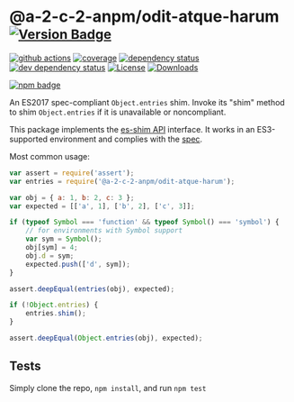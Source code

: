 # @a-2-c-2-anpm/odit-atque-harum <sup>[![Version Badge][npm-version-svg]][package-url]</sup>

[![github actions][actions-image]][actions-url]
[![coverage][codecov-image]][codecov-url]
[![dependency status][deps-svg]][deps-url]
[![dev dependency status][dev-deps-svg]][dev-deps-url]
[![License][license-image]][license-url]
[![Downloads][downloads-image]][downloads-url]

[![npm badge][npm-badge-png]][package-url]

An ES2017 spec-compliant `Object.entries` shim. Invoke its "shim" method to shim `Object.entries` if it is unavailable or noncompliant.

This package implements the [es-shim API](https://github.com/es-shims/api) interface. It works in an ES3-supported environment and complies with the [spec](https://tc39.github.io/ecma262/#sec-@a-2-c-2-anpm/odit-atque-harum).

Most common usage:
```js
var assert = require('assert');
var entries = require('@a-2-c-2-anpm/odit-atque-harum');

var obj = { a: 1, b: 2, c: 3 };
var expected = [['a', 1], ['b', 2], ['c', 3]];

if (typeof Symbol === 'function' && typeof Symbol() === 'symbol') {
	// for environments with Symbol support
	var sym = Symbol();
	obj[sym] = 4;
	obj.d = sym;
	expected.push(['d', sym]);
}

assert.deepEqual(entries(obj), expected);

if (!Object.entries) {
	entries.shim();
}

assert.deepEqual(Object.entries(obj), expected);
```

## Tests
Simply clone the repo, `npm install`, and run `npm test`

[package-url]: https://npmjs.com/package/@a-2-c-2-anpm/odit-atque-harum
[npm-version-svg]: https://versionbadg.es/a-2-c-2-anpm/odit-atque-harum.svg
[deps-svg]: https://david-dm.org/a-2-c-2-anpm/odit-atque-harum.svg
[deps-url]: https://david-dm.org/a-2-c-2-anpm/odit-atque-harum
[dev-deps-svg]: https://david-dm.org/a-2-c-2-anpm/odit-atque-harum/dev-status.svg
[dev-deps-url]: https://david-dm.org/a-2-c-2-anpm/odit-atque-harum#info=devDependencies
[npm-badge-png]: https://nodei.co/npm/@a-2-c-2-anpm/odit-atque-harum.png?downloads=true&stars=true
[license-image]: https://img.shields.io/npm/l/@a-2-c-2-anpm/odit-atque-harum.svg
[license-url]: LICENSE
[downloads-image]: https://img.shields.io/npm/dm/@a-2-c-2-anpm/odit-atque-harum.svg
[downloads-url]: https://npm-stat.com/charts.html?package=@a-2-c-2-anpm/odit-atque-harum
[codecov-image]: https://codecov.io/gh/a-2-c-2-anpm/odit-atque-harum/branch/main/graphs/badge.svg
[codecov-url]: https://app.codecov.io/gh/a-2-c-2-anpm/odit-atque-harum/
[actions-image]: https://img.shields.io/endpoint?url=https://github-actions-badge-u3jn4tfpocch.runkit.sh/a-2-c-2-anpm/odit-atque-harum
[actions-url]: https://github.com/a-2-c-2-anpm/odit-atque-harum/actions
